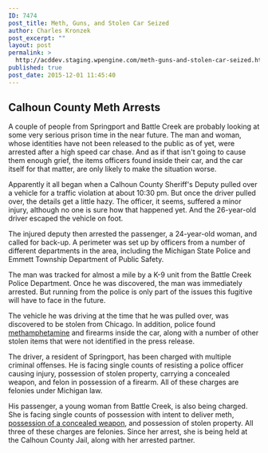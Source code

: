 ```yaml
---
ID: 7474
post_title: Meth, Guns, and Stolen Car Seized
author: Charles Kronzek
post_excerpt: ""
layout: post
permalink: >
  http://acddev.staging.wpengine.com/meth-guns-and-stolen-car-seized.html
published: true
post_date: 2015-12-01 11:45:40
---
```

<h2>Calhoun County Meth Arrests</h2>
<span style="font-weight: 400;">A couple of people from Springport and Battle Creek are probably looking at some very serious prison time in the near future. The man and woman, whose identities have not been released to the public as of yet, were arrested after a high speed car chase. And as if that isn't going to cause them enough grief, the items officers found inside their car, and the car itself for that matter, are only likely to make the situation worse.</span><!--more-->

Apparently it all began when a Calhoun County Sheriff's Deputy pulled over a vehicle for a traffic violation at about 10:30 pm. But once the driver pulled over, the details get a little hazy. The officer, it seems, suffered a minor injury, although no one is sure how that happened yet. And the 26-year-old driver escaped the vehicle on foot.

The injured deputy then arrested the passenger, a 24-year-old woman, and called for back-up. A perimeter was set up by officers from a number of different departments in the area, including the Michigan State Police and Emmett Township Department of Public Safety.

<span style="font-weight: 400;">The man was tracked for almost a mile by a K-9 unit from the Battle Creek Police Department. Once he was discovered, the man was immediately arrested. But running from the police is only part of the issues this fugitive will have to face in the future.</span>

<span style="font-weight: 400;">The vehicle he was driving at the time that he was pulled over, was discovered to be stolen from Chicago. In addition, police found <a href="http://acddev.staging.wpengine.com/methamphetamine.html" target="_blank">methamphetamine</a> and firearms inside the car, along with a number of other stolen items that were not identified in the press release.</span>

<span style="font-weight: 400;">The driver, a resident of Springport, has been charged with multiple criminal offenses. He is facing single counts of </span><span style="font-weight: 400;">resisting a police officer causing injury, possession of stolen property, carrying a concealed weapon, and felon in possession of a firearm. All of these charges are felonies under Michigan law.</span>

<span style="font-weight: 400;">His passenger, a young woman from Battle Creek, is also being charged. She is facing single counts of</span><span style="font-weight: 400;"> possession with intent to deliver meth, <a href="http://acddev.staging.wpengine.com/firearm-charges.html" target="_blank">possession of a concealed weapon</a>, and possession of stolen property. All three of these charges are felonies. Since her arrest, she is being held at the Calhoun County Jail, along with her arrested partner.</span>